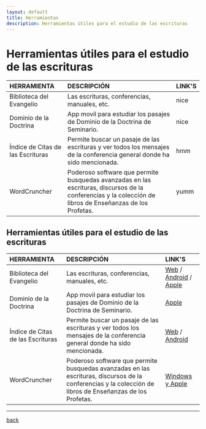 ```yaml
---
layout: default
title: Herramientas
description: Herramientas útiles para el estudio de las escrituras
---
```


# Herramientas útiles para el estudio de las escrituras

| HERRAMIENTA | DESCRIPCIÓN | LINK'S |
|:-------------|:------------------|:------|
| Biblioteca del Evangelio | Las escrituras, conferencias, manuales, etc. | nice  |
| Dominio de la Doctrina | App movil para estudiar los pasajes de Dominio de la Doctrina de Seminario. | nice  |
| Índice de Citas de las Escrituras | Permite buscar un pasaje de las escrituras y ver todos los mensajes de la conferencia general donde ha sido mencionada. | hmm   |
| WordCruncher | Poderoso software que permite busquedas avanzadas en las escrituras, discursos de la conferencias y la colección de libros de Enseñanzas de los Profetas. | yumm  |

## Herramientas útiles para el estudio de las escrituras

| HERRAMIENTA | DESCRIPCIÓN | LINK'S |
|:-------------|:------------------|:------|
| Biblioteca del Evangelio | Las escrituras, conferencias, manuales, etc. | [Web](https://www.churchofjesuschrist.org/study?lang=spa) / [Android](https://play.google.com/store/apps/details?id=org.lds.ldssa&hl=es) / [Apple](https://apps.apple.com/es/app/biblioteca-del-evangelio/id598329798?ls=1) |
| Dominio de la Doctrina | App movil para estudiar los pasajes de Dominio de la Doctrina de Seminario. | [Apple](https://apps.apple.com/es/app/dominio-de-la-doctrina/id413341700) |
| Índice de Citas de las Escrituras | Permite buscar un pasaje de las escrituras y ver todos los mensajes de la conferencia general donde ha sido mencionada. | [Web](https://escrituras.byu.edu/) / [Android](https://play.google.com/store/apps/details?id=edu.byu.scriptures) |
| WordCruncher | Poderoso software que permite busquedas avanzadas en las escrituras, discursos de la conferencias y la colección de libros de Enseñanzas de los Profetas. | [Windows y Apple](https://wordcruncher.com/install#) |

---

[back](./)
